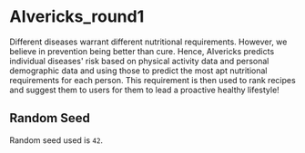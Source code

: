 # AIvericks_round1
Different diseases warrant different nutritional requirements. However, we believe in prevention being better than cure. Hence, AIvericks predicts individual diseases' risk based on physical activity data and personal demographic data and using those to predict the most apt nutritional requirements for each person. This requirement is then used to rank recipes and suggest them to users for them to lead a proactive healthy lifestyle!

## Random Seed
Random seed used is `42`.
